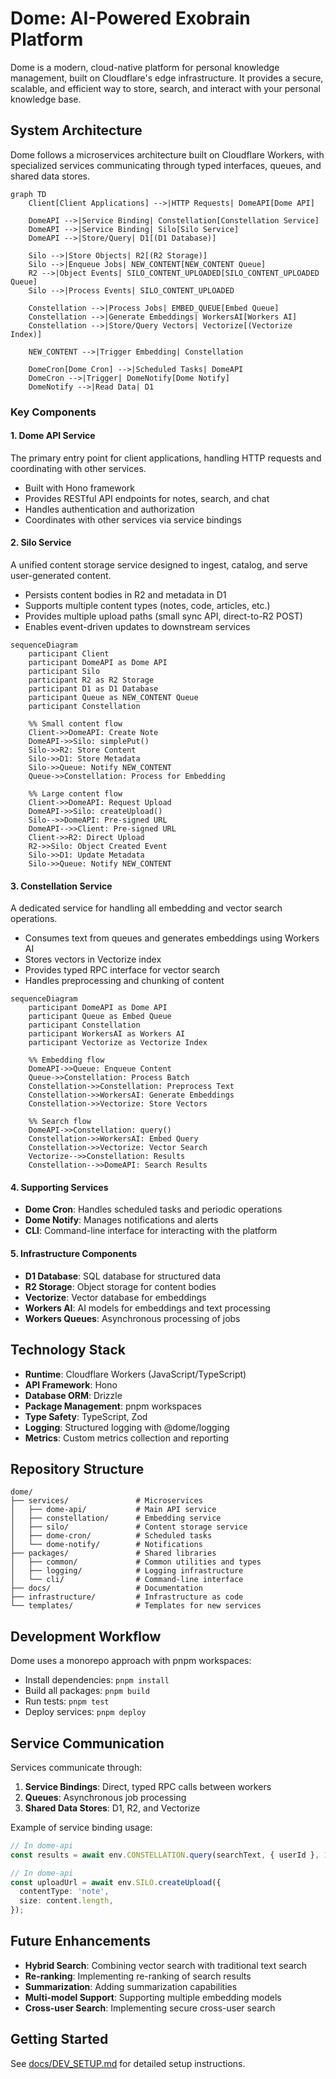 # Dome: AI-Powered Exobrain Platform

Dome is a modern, cloud-native platform for personal knowledge management, built on Cloudflare's edge infrastructure. It provides a secure, scalable, and efficient way to store, search, and interact with your personal knowledge base.

## System Architecture

Dome follows a microservices architecture built on Cloudflare Workers, with specialized services communicating through typed interfaces, queues, and shared data stores.

```mermaid
graph TD
    Client[Client Applications] -->|HTTP Requests| DomeAPI[Dome API]

    DomeAPI -->|Service Binding| Constellation[Constellation Service]
    DomeAPI -->|Service Binding| Silo[Silo Service]
    DomeAPI -->|Store/Query| D1[(D1 Database)]

    Silo -->|Store Objects| R2[(R2 Storage)]
    Silo -->|Enqueue Jobs| NEW_CONTENT[NEW_CONTENT Queue]
    R2 -->|Object Events| SILO_CONTENT_UPLOADED[SILO_CONTENT_UPLOADED Queue]
    Silo -->|Process Events| SILO_CONTENT_UPLOADED

    Constellation -->|Process Jobs| EMBED_QUEUE[Embed Queue]
    Constellation -->|Generate Embeddings| WorkersAI[Workers AI]
    Constellation -->|Store/Query Vectors| Vectorize[(Vectorize Index)]

    NEW_CONTENT -->|Trigger Embedding| Constellation

    DomeCron[Dome Cron] -->|Scheduled Tasks| DomeAPI
    DomeCron -->|Trigger| DomeNotify[Dome Notify]
    DomeNotify -->|Read Data| D1
```

### Key Components

#### 1. Dome API Service

The primary entry point for client applications, handling HTTP requests and coordinating with other services.

- Built with Hono framework
- Provides RESTful API endpoints for notes, search, and chat
- Handles authentication and authorization
- Coordinates with other services via service bindings

#### 2. Silo Service

A unified content storage service designed to ingest, catalog, and serve user-generated content.

- Persists content bodies in R2 and metadata in D1
- Supports multiple content types (notes, code, articles, etc.)
- Provides multiple upload paths (small sync API, direct-to-R2 POST)
- Enables event-driven updates to downstream services

```mermaid
sequenceDiagram
    participant Client
    participant DomeAPI as Dome API
    participant Silo
    participant R2 as R2 Storage
    participant D1 as D1 Database
    participant Queue as NEW_CONTENT Queue
    participant Constellation

    %% Small content flow
    Client->>DomeAPI: Create Note
    DomeAPI->>Silo: simplePut()
    Silo->>R2: Store Content
    Silo->>D1: Store Metadata
    Silo->>Queue: Notify NEW_CONTENT
    Queue->>Constellation: Process for Embedding

    %% Large content flow
    Client->>DomeAPI: Request Upload
    DomeAPI->>Silo: createUpload()
    Silo-->>DomeAPI: Pre-signed URL
    DomeAPI-->>Client: Pre-signed URL
    Client->>R2: Direct Upload
    R2->>Silo: Object Created Event
    Silo->>D1: Update Metadata
    Silo->>Queue: Notify NEW_CONTENT
```

#### 3. Constellation Service

A dedicated service for handling all embedding and vector search operations.

- Consumes text from queues and generates embeddings using Workers AI
- Stores vectors in Vectorize index
- Provides typed RPC interface for vector search
- Handles preprocessing and chunking of content

```mermaid
sequenceDiagram
    participant DomeAPI as Dome API
    participant Queue as Embed Queue
    participant Constellation
    participant WorkersAI as Workers AI
    participant Vectorize as Vectorize Index

    %% Embedding flow
    DomeAPI->>Queue: Enqueue Content
    Queue->>Constellation: Process Batch
    Constellation->>Constellation: Preprocess Text
    Constellation->>WorkersAI: Generate Embeddings
    Constellation->>Vectorize: Store Vectors

    %% Search flow
    DomeAPI->>Constellation: query()
    Constellation->>WorkersAI: Embed Query
    Constellation->>Vectorize: Vector Search
    Vectorize-->>Constellation: Results
    Constellation-->>DomeAPI: Search Results
```

#### 4. Supporting Services

- **Dome Cron**: Handles scheduled tasks and periodic operations
- **Dome Notify**: Manages notifications and alerts
- **CLI**: Command-line interface for interacting with the platform

#### 5. Infrastructure Components

- **D1 Database**: SQL database for structured data
- **R2 Storage**: Object storage for content bodies
- **Vectorize**: Vector database for embeddings
- **Workers AI**: AI models for embeddings and text processing
- **Workers Queues**: Asynchronous processing of jobs

## Technology Stack

- **Runtime**: Cloudflare Workers (JavaScript/TypeScript)
- **API Framework**: Hono
- **Database ORM**: Drizzle
- **Package Management**: pnpm workspaces
- **Type Safety**: TypeScript, Zod
- **Logging**: Structured logging with @dome/logging
- **Metrics**: Custom metrics collection and reporting

## Repository Structure

```
dome/
├── services/               # Microservices
│   ├── dome-api/           # Main API service
│   ├── constellation/      # Embedding service
│   ├── silo/               # Content storage service
│   ├── dome-cron/          # Scheduled tasks
│   └── dome-notify/        # Notifications
├── packages/               # Shared libraries
│   ├── common/             # Common utilities and types
│   ├── logging/            # Logging infrastructure
│   └── cli/                # Command-line interface
├── docs/                   # Documentation
├── infrastructure/         # Infrastructure as code
└── templates/              # Templates for new services
```

## Development Workflow

Dome uses a monorepo approach with pnpm workspaces:

- Install dependencies: `pnpm install`
- Build all packages: `pnpm build`
- Run tests: `pnpm test`
- Deploy services: `pnpm deploy`

## Service Communication

Services communicate through:

1. **Service Bindings**: Direct, typed RPC calls between workers
2. **Queues**: Asynchronous job processing
3. **Shared Data Stores**: D1, R2, and Vectorize

Example of service binding usage:

```typescript
// In dome-api
const results = await env.CONSTELLATION.query(searchText, { userId }, 10);

// In dome-api
const uploadUrl = await env.SILO.createUpload({
  contentType: 'note',
  size: content.length,
});
```

## Future Enhancements

- **Hybrid Search**: Combining vector search with traditional text search
- **Re-ranking**: Implementing re-ranking of search results
- **Summarization**: Adding summarization capabilities
- **Multi-model Support**: Supporting multiple embedding models
- **Cross-user Search**: Implementing secure cross-user search

## Getting Started

See [docs/DEV_SETUP.md](docs/DEV_SETUP.md) for detailed setup instructions.
